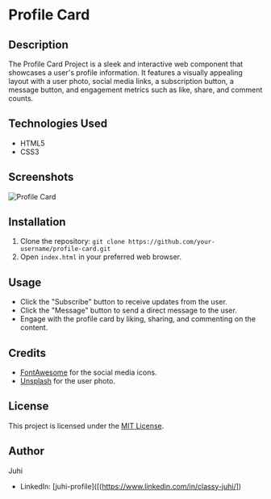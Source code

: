 # Profile Card



## Description

The Profile Card Project is a sleek and interactive web component that showcases a user's profile information. It features a visually appealing layout with a user photo, social media links, a subscription button, a message button, and engagement metrics such as like, share, and comment counts.

## Technologies Used

- HTML5
- CSS3

## Screenshots

![Profile Card](![image](https://github.com/ClassyJuhi/CSS-Design-Lab/assets/103419567/a9db9c64-bbce-4cff-af2a-0b4839ab0648)
)

## Installation

1. Clone the repository: `git clone https://github.com/your-username/profile-card.git`
2. Open `index.html` in your preferred web browser.

## Usage

- Click the "Subscribe" button to receive updates from the user.
- Click the "Message" button to send a direct message to the user.
- Engage with the profile card by liking, sharing, and commenting on the content.

## Credits

- [FontAwesome](https://fontawesome.com) for the social media icons.
- [Unsplash](https://unsplash.com) for the user photo.

## License

This project is licensed under the [MIT License](LICENSE).

## Author

Juhi
- LinkedIn: [juhi-profile]([(https://www.linkedin.com/in/classy-juhi/])
